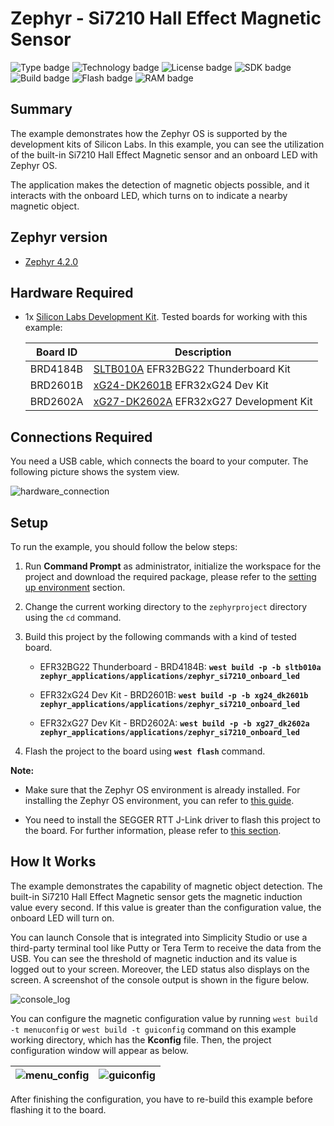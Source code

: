 # Zephyr - Si7210 Hall Effect Magnetic Sensor #

![Type badge](https://img.shields.io/badge/Type-Virtual%20Application-green)
![Technology badge](https://img.shields.io/badge/Technology-Zephyr-green)
![License badge](https://img.shields.io/badge/License-Zlib-green)
![SDK badge](https://img.shields.io/badge/Zephyr%20version-v4.2.0-green)
![Build badge](https://img.shields.io/badge/Build-passing-green)
![Flash badge](https://img.shields.io/badge/Flash-45.33%20KB-blue)
![RAM badge](https://img.shields.io/badge/RAM-7.39%20KB-blue)

## Summary ##

The example demonstrates how the Zephyr OS is supported by the development kits of Silicon Labs. In this example, you can see the utilization of the built-in Si7210 Hall Effect Magnetic sensor and an onboard LED with Zephyr OS.

The application makes the detection of magnetic objects possible, and it interacts with the onboard LED, which turns on to indicate a nearby magnetic object.

## Zephyr version ##

- [Zephyr 4.2.0](https://github.com/zephyrproject-rtos/zephyr/tree/v4.2.0)

## Hardware Required ##

- 1x [Silicon Labs Development Kit](https://www.silabs.com/development-tools). Tested boards for working with this example:

   | Board ID | Description |
   | -------- | ----------- |
   | BRD4184B | [SLTB010A](https://www.silabs.com/development-tools/thunderboard/thunderboard-bg22-kit?tab=overview) EFR32BG22 Thunderboard Kit |
   | BRD2601B | [xG24-DK2601B](https://www.silabs.com/development-tools/wireless/efr32xg24-dev-kit?tab=overview) EFR32xG24 Dev Kit |
   | BRD2602A | [xG27-DK2602A](https://www.silabs.com/development-tools/wireless/efr32xg27-development-kit?tab=overview) EFR32xG27 Development Kit |

## Connections Required ##

You need a USB cable, which connects the board to your computer. The following picture shows the system view.

![hardware_connection](image/hardware_connection.png)

## Setup ##

To run the example, you should follow the below steps:

1. Run **Command Prompt** as administrator, initialize the workspace for the project and download the required package, please refer to the [setting up environment](../../README.md#setting-up-environment) section.

2. Change the current working directory to the `zephyrproject` directory using the `cd` command.

3. Build this project by the following commands with a kind of tested board.

   - EFR32BG22 Thunderboard - BRD4184B: **`west build -p -b sltb010a zephyr_applications/applications/zephyr_si7210_onboard_led`**

   - EFR32xG24 Dev Kit - BRD2601B: **`west build -p -b xg24_dk2601b zephyr_applications/applications/zephyr_si7210_onboard_led`**

   - EFR32xG27 Dev Kit - BRD2602A: **`west build -p -b xg27_dk2602a zephyr_applications/applications/zephyr_si7210_onboard_led`**

4. Flash the project to the board using **`west flash`** command.

**Note:**

- Make sure that the Zephyr OS environment is already installed. For installing the Zephyr OS environment, you can refer to [this guide](../../README.md#setting-up-environment).

- You need to install the SEGGER RTT J-Link driver to flash this project to the board. For further information, please refer to [this section](../../README.md#flash-the-application).

## How It Works ##

The example demonstrates the capability of magnetic object detection. The built-in Si7210 Hall Effect Magnetic sensor gets the magnetic induction value every second. If this value is greater than the configuration value, the onboard LED will turn on.

You can launch Console that is integrated into Simplicity Studio or use a third-party terminal tool like Putty or Tera Term to receive the data from the USB. You can see the threshold of magnetic induction and its value is logged out to your screen. Moreover, the LED status also displays on the screen. A screenshot of the console output is shown in the figure below.

![console_log](image/console_log.png)

You can configure the magnetic configuration value by running `west build -t menuconfig` or `west build -t guiconfig` command on this example working directory, which has the **Kconfig** file. Then, the project configuration window will appear as below.

| ![menu_config](image/menu_config.png) | ![guiconfig](image/guiconfig.png)|
| - | - |

After finishing the configuration, you have to re-build this example before flashing it to the board.
